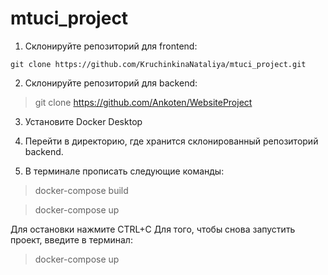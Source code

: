 # mtuci_project

1. Склонируйте репозиторий для frontend:

````git clone https://github.com/KruchinkinaNataliya/mtuci_project.git````

2. Склонируйте репозиторий для backend:

> git clone https://github.com/Ankoten/WebsiteProject

3. Установите Docker Desktop

4. Перейти в директорию, где хранится склонированный репозиторий backend.

5. В терминале прописать следующие команды:

> docker-compose build

> docker-compose up

Для остановки нажмите CTRL+C
Для того, чтобы снова запустить проект, введите в терминал:

> docker-compose up